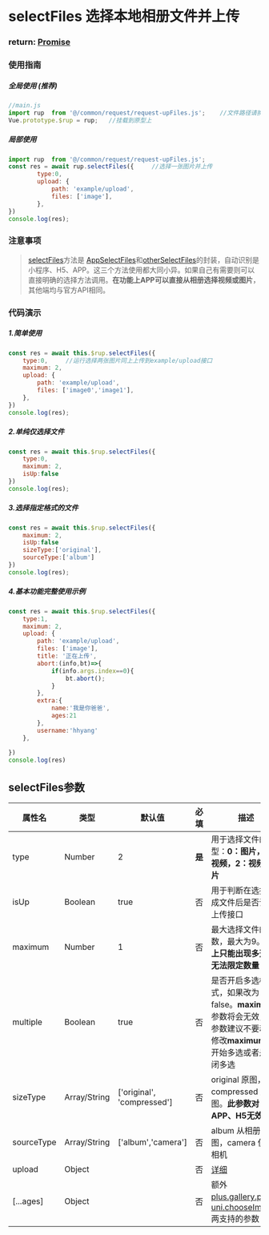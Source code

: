 # selectFiles 选择本地相册文件并上传

### return: [Promise](https://developer.mozilla.org/en-US/docs/Web/JavaScript/Reference/Global_Objects/Promise)

### 使用指南

##### 全局使用 (推荐)


```javaScript
//main.js
import rup  from '@/common/request/request-upFiles.js';    //文件路径请换成本地路径
Vue.prototype.$rup = rup;   //挂载到原型上
```
##### 局部使用
```javaScript
import rup  from '@/common/request/request-upFiles.js';
const res = await rup.selectFiles({     //选择一张图片并上传
        type:0,
        upload: {
            path: 'example/upload',
            files: ['image'],
        },
})
console.log(res);
```
### 注意事项
> [selectFiles](./selectFiles.md)方法是 [AppSelectFiles](./AppSelectFiles.md)和[otherSelectFiles](./otherSelectFiles.md)的封装，自动识别是小程序、H5、APP。这三个方法使用都大同小异。如果自己有需要则可以直接明确的选择方法调用。**在功能上APP可以直接从相册选择视频或图片**，其他端均与官方API相同。

### 代码演示

##### 1.简单使用

```javaScript
const res = await this.$rup.selectFiles({
    type:0,     //运行选择两张图片同上上传到example/upload接口
    maximum: 2,
    upload: {
        path: 'example/upload',
        files: ['image0','image1'],
    },
})
console.log(res);
```

##### 2.单纯仅选择文件
```javaScript
const res = await this.$rup.selectFiles({
    type:0,     
    maximum: 2,
    isUp:false
})
console.log(res);
```
##### 3.选择指定格式的文件
```javaScript
const res = await this.$rup.selectFiles({
    maximum: 2,
    isUp:false
    sizeType:['original'],
    sourceType:['album']
})
console.log(res);
```
##### 4.基本功能完整使用示例
```javaScript
const res = await this.$rup.selectFiles({
    type:1,
    maximum: 2,
    upload: {
        path: 'example/upload',
        files: ['image'],
        title: '正在上传',
        abort:(info,bt)=>{
            if(info.args.index==0){
                bt.abort();
            }
        },
        extra:{
            name:'我是你爸爸',
            ages:21
        },
        username:'hhyang'
    },
    
})
console.log(res)
```

## <div id="selectFiles">selectFiles参数</div>
属性名  |   类型    |   默认值  |  必填 |   描述 
--- |   ----    |   ----    |   ----|   ---
type    |   Number  |   2   |   **是**  |   用于选择文件的类型：**0：图片，1：视频，2：视频及图片**
isUp    |   Boolean |   true    |   否  |   用于判断在选择完成文件后是否调用上传接口
maximum |   Number  |   1   |   否      |   最大选择文件的个数，最大为9。**H5上只能出现多选，无法限定数量**
multiple    |   Boolean |   true    |   否  |   是否开启多选模式，如果改为false。**maximum**参数将会无效，此参数建议不要动，修改**maximum**来开始多选或者是关闭多选
sizeType    |   Array/String    |   ['original', 'compressed']  |    否  |   original 原图，compressed 压缩图。**此参数对APP、H5无效**
sourceType  |   Array/String    |   ['album','camera']  |   否  |   album 从相册选图，camera 使用相机
upload  |   Object  |       |   否  |   [详细](./startUpFiles.md#FunParams)
[...ages]|  Object  |       |   否  |   额外 [plus.gallery.pick](http://www.html5plus.org/doc/zh_cn/gallery.html#plus.gallery.GalleryOptions)、[uni.chooseImage](https://uniapp.dcloud.io/api/media/image?id=chooseimage) 两支持的参数